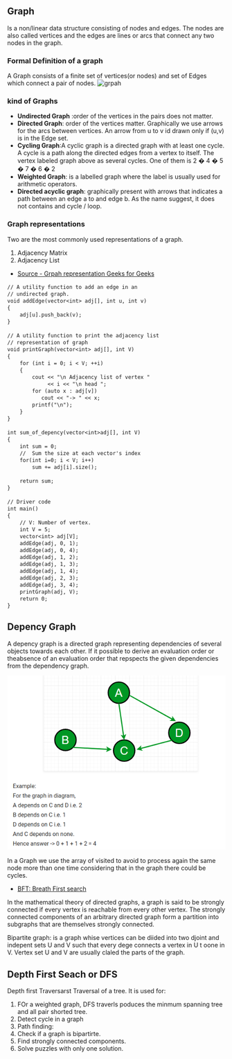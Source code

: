 ## Graph

Is a non/linear data structure consisting of nodes and edges. The nodes are also called vertices and the edges are lines
or arcs that connect any two nodes in the graph.

### Formal Definition of a graph
A Graph consists of a finite set of vertices(or nodes) and set of Edges which connect a pair of nodes.
![grpah](../images/graph.png)

### kind of Graphs

* **Undirected Graph** :order of the vertices in the pairs does not matter.
* **Directed Graph**: order of the vertices matter. Graphically we use arrows for the arcs between vertices.
An arrow from u to v id drawn only if 
(u,v) is in the Edge set.
* **Cycling Graph**:A cyclic graph is a directed graph with at least one cycle. 
A cycle is a path along the directed edges from a vertex to itself. The vertex labeled graph above as several cycles. One of them is 2 � 4 � 5 � 7 � 6 � 2
* **Weighted Graph**: is a labelled graph where the label is usually used for arithmetic operators.
* **Directed acyclic graph**: graphically present with arrows that indicates a path between an edge a to and edge b. As the
name suggest, it does not contains and cycle / loop.


### Graph representations

Two are the most commonly used representations of a graph.
1. Adjacency Matrix
2. Adjacency List

* [Source - Grpah representation Geeks for Geeks](https://www.geeksforgeeks.org/graph-and-its-representations/)
```
// A utility function to add an edge in an 
// undirected graph. 
void addEdge(vector<int> adj[], int u, int v) 
{ 
    adj[u].push_back(v);  
} 
  
// A utility function to print the adjacency list 
// representation of graph 
void printGraph(vector<int> adj[], int V) 
{ 
    for (int i = 0; i < V; ++i) 
    { 
        cout << "\n Adjacency list of vertex "
             << i << "\n head "; 
        for (auto x : adj[v]) 
           cout << "-> " << x; 
        printf("\n"); 
    } 
}

int sum_of_depency(vector<int>adj[], int V)
{
    int sum = 0; 
    //  Sum the size at each vector's index
    for(int i=0; i < V; i++)
        sum += adj[i].size();
    
    return sum;
}

// Driver code 
int main() 
{ 
    // V: Number of vertex. 
    int V = 5; 
    vector<int> adj[V]; 
    addEdge(adj, 0, 1); 
    addEdge(adj, 0, 4); 
    addEdge(adj, 1, 2); 
    addEdge(adj, 1, 3); 
    addEdge(adj, 1, 4); 
    addEdge(adj, 2, 3); 
    addEdge(adj, 3, 4); 
    printGraph(adj, V); 
    return 0; 
} 
```

## Depency Graph

A depency graph is a directed graph representing dependencies of several objects towards each other. If it possible to derive an evaluation order or theabsence of an evaluation order that repspects the given dependencies from the dependency graph.

![Depency example](../../images/depency.png)

In a Graph we use the array of visited to avoid to process again the same node more than one time considering that in the graph there could be cycles. 

* [BFT: Breath First search](https://www.geeksforgeeks.org/breadth-first-search-or-bfs-for-a-graph/)

In the mathematical theory of directed graphs, a graph is said to be strongly connected if every vertex is reachable from every other vertex. The strongly connected components of an arbitrary directed graph form a partition into subgraphs that are themselves strongly connected.

Bipartite graph: is a graph whise vertices can be diided into two djoint and indepent sets U and V such that every dege connects a vertex in U t oone in V. Vertex set U and V are usually claled the parts of the graph. 

## Depth First Seach or DFS

Depth first Traversarst Traversal of  a tree. 
It is used for:
1. FOr a weighted graph, DFS traverls poduces the minmum spanning tree and all pair shorted tree.
2. Detect cycle in a graph
3. Path finding: 
4. Check if a graph is bipartirte.
5. Find strongly connected components. 
6. Solve puzzles with only one solution. 